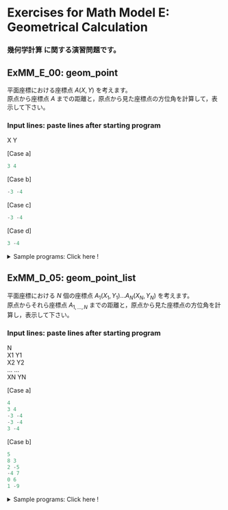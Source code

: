 # **Exercises for Math Model E: Geometrical Calculation**
### 幾何学計算 に関する演習問題です。

## ExMM_E_00: geom_point
平面座標における座標点 $A(X, Y)$ を考えます。  
原点から座標点 $A$ までの距離と，原点から見た座標点の方位角を計算して，表示して下さい。

### Input lines: paste lines after starting program
X Y

[Case a]
``` python
3 4
``` 
[Case b]
```python
-3 -4
```
[Case c]
```python
-3 -4
```
[Case d]
```python
3 -4
```

<details>
<summary>Sample programs: Click here !</summary>

> a. [ExMM_E_00a_geom_point](../ExMathModel_E_Geometrical_Calculation/ExMM_E_00a_geom_point.py)
>    sqrt(), atan2()
>
> b. [ExMM_E_00b_geom_point](https://github.com/GMPythonGitHub/GMPythonExMathModel/blob/main/ExMathModel_D_Geometrical%20Calculation/ExMM_D_04b_geom_point.py)
>    sqrt(), atan2(), function
> 
> c. [ExMM_E_00c_geom_point](https://github.com/GMPythonGitHub/GMPythonExMathModel/blob/main/ExMathModel_D_Geometrical%20Calculation/ExMM_D_04c_geom_point.py)
>    sqrt(), atan2(), class


</details>


## ExMM_D_05: geom_point_list
平面座標における $N$ 個の座標点 $A_1(X_1, Y_1) ... A_N(X_N, Y_N)$ を考えます。  
原点からそれら座標点 $A_{1, ..., N}$ までの距離と，原点から見た座標点の方位角を計算し，表示して下さい。

### Input lines: paste lines after starting program
N  
X1 Y1  
X2 Y2  
...  ...  
XN YN

[Case a]
``` python
4
3 4 
-3 -4
-3 -4
3 -4
```
[Case b]
``` python
5
8 3
2 -5
-4 7
0 6
1 -9
```

<details>
<summary>Sample programs: Click here !</summary>

> a. [ExMM_D_05a_geom_point_list](https://github.com/GMPythonGitHub/GMPythonExMathModel/blob/main/ExMathModel_D_Geometrical%20Calculation/ExMM_D_05a_geom_point_list.py)
>    sqrt(), atan2()

</details> 



